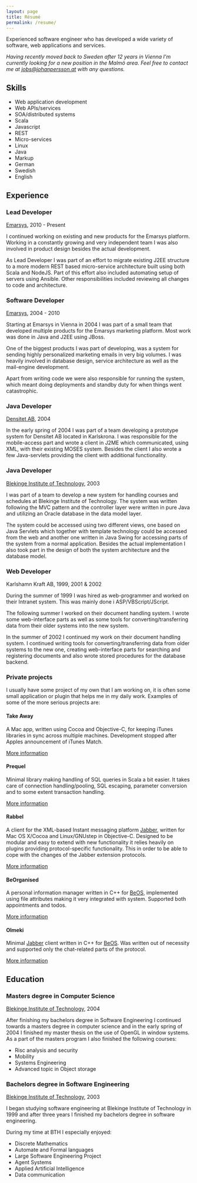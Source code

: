```yaml
---
layout: page
title: Résumé
permalink: /resume/
---
```


Experienced software engineer who has developed a wide variety of software, web applications and services.

*Having recently moved back to Sweden after 12 years in Vienna I'm currently looking for a new position in the Malmö area. Feel free to contact me at [jobs@johanpersson.at](jobs@johanpersson.at) with any questions.*

## Skills

* Web application development
* Web APIs/services
* SOA/distributed systems
* Scala
* Javascript
* REST
* Micro-services
* Linux
* Java
* Markup
* German
* Swedish
* English

## Experience

### Lead Developer

[Emarsys](http://www.emarsys.com), 2010 - Present

I continued working on existing and new products for the Emarsys platform. Working in a constantly growing and very independent team I was also involved in product design besides the actual development.

As Lead Developer I was part of an effort to migrate existing J2EE structure to a more modern REST based micro-service architecture built using both Scala and NodeJS. Part of this effort also included automating setup of servers using Ansible. Other responsibilities included reviewing all changes to code and architecture.

### Software Developer

[Emarsys](http://www.emarsys.com), 2004 - 2010

Starting at Emarsys in Vienna in 2004 I was part of a small team that developed multiple products for the Emarsys marketing platform. Most work was done in Java and J2EE using JBoss.

One of the biggest products I was part of developing, was a system for sending highly personalized marketing emails in very big volumes. I was heavily involved in database design, service architecture as well as the mail-engine development.

Apart from writing code we were also responsible for running the system, which meant doing deployments and standby duty for when things went catastrophic.

### Java Developer

[Densitet AB](http://www.densitet.com), 2004

In the early spring of 2004 I was part of a team developing a prototype system for Densitet AB located in Karlskrona. I was responsible for the mobile-access part and wrote a client in J2ME which communicated, using XML, with their existing MOSES system. Besides the client I also wrote a few Java-servlets providing the client with additional functionality.

### Java Developer

[Blekinge Institute of Technology](http://www.bth.se), 2003

I was part of a team to develop a new system for handling courses and schedules at Blekinge Institute of Technology. The system was written following the MVC pattern and the controller layer were written in pure Java and utilizing an Oracle database in the data model layer.

The system could be accessed using two different views, one based on Java Servlets which together with template technology could be accessed from the web and another one written in Java Swing for accessing parts of the system from a normal application. Besides the actual implementation I also took part in the design of both the system architecture and the database model.

### Web Developer

Karlshamn Kraft AB, 1999, 2001 & 2002

During the summer of 1999 I was hired as web-programmer and worked on their Intranet system. This was mainly done i ASP/VBScript/JScript.

The following summer I worked on their document handling system. I wrote some web-interface parts as well as some tools for converting/transferring data from their older systems into the new system.

In the summer of 2002 I continued my work on their document handling system. I continued writing tools for converting/transferring data from older systems to the new one, creating web-interface parts for searching and registering documents and also wrote stored procedures for the database backend.

### Private projects

I usually have some project of my own that I am working on, it is often some small application or plugin that helps me in my daily work. Examples of some of the more serious projects are:

#### Take Away

A Mac app, written using Cocoa and Objective-C, for keeping iTunes libraries in sync across multiple machines. Development stopped after Apples announcement of iTunes Match.

[More information](/software#takeaway)

#### Prequel

Minimal library making handling of SQL queries in Scala a bit easier. It takes care of connection handling/pooling, SQL escaping, parameter conversion and to some extent transaction handling.

[More information](http://github.com/jpersson/prequel)

#### Rabbel

A client for the XML-based Instant messaging platform [Jabber](http://www.jabber.org), written for Mac OS X/Cocoa and Linux/GNUstep in Objective-C. Designed to be modular and easy to extend with new functionality it relies heavily on plugins providing protocol-specific functionality. This in order to be able to cope with the changes of the Jabber extension protocols.

[More information](/software#rabbel)

#### BeOrganised

A personal information manager written in C++ for [BeOS](https://en.wikipedia.org/wiki/BeOS), implemented using file attributes making it very integrated with system. Supported both appointments and todos.

[More information](/software#beorganised)

#### Olmeki

Minimal [Jabber](http://www.jabber.org) client written in C++ for [BeOS](https://en.wikipedia.org/wiki/BeOS). Was written out of necessity and supported only the chat-related parts of the protocol.

[More information](/software#olmeki)

## Education

### Masters degree in Computer Science

[Blekinge Institute of Technology](http://www.bth.se), 2004

After finishing my bachelors degree in Software Engineering I continued towards a masters degree in computer science and in the early spring of 2004 I finished my master thesis on the use of OpenGL in window systems. As a part of the masters program I also finished the following courses:

* Risc analysis and security
* Mobility
* Systems Engineering
* Advanced topic in Object storage

### Bachelors degree in Software Engineering

[Blekinge Institute of Technology](http://www.bth.se), 2003

I began studying software engineering at Blekinge Institute of Technology in 1999 and after three years I finished my bachelors degree in software engineering.

During my time at BTH I especially enjoyed:

* Discrete Mathematics
* Automate and Formal languages
* Large Software Engineering Project
* Agent Systems
* Applied Artificial Intelligence
* Data communication
